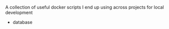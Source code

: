 
A collection of useful docker scripts I end up using across projects for local
development

- database
